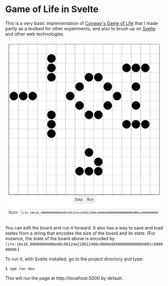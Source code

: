 # Game of Life in Svelte

This is a very basic implementation of [Conway's Game of Life](https://en.wikipedia.org/wiki/Conway%27s_Game_of_Life) that I made partly as a testbed for other experiments, and also to brush up on [Svelte](https://svelte.dev/) and other web technologies.

![](board.png)

You can edit the board and run it forward. It also has a way to save and load states from a string that encodes the size of the board and its state. (For instance, the state of the board above is encoded by `life:16x16,00000800080e08c00124e210012408c0080e080000000080004001c000000000`.)

To run it, with Svelte installed, go to the project directory and type:
```
$ npm run dev
```

This will run the page at http://localhost:5000 by default.
